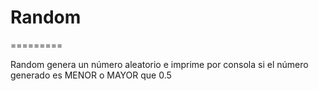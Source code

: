# Random 
=========

Random genera un número aleatorio e imprime por consola si el número generado es MENOR o MAYOR que 0.5